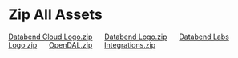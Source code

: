 # Zip All Assets
<a href="/databend-logos/Databend-Cloud-Logo.zip" style="margin-right: 20px" download>Databend Cloud Logo.zip</a>
<a href="/databend-logos/Databend Logo.zip" style="margin-right: 20px"  download>Databend Logo.zip</a>
<a href="/databend-logos/Databend Labs Logo.zip" style="margin-right: 20px"  download>Databend Labs Logo.zip</a>
<a href="/databend-logos/OpenDAL Logo.zip" download style="margin-right: 20px">OpenDAL.zip</a>
<a href="/databend-logos/integrations.zip" download>Integrations.zip</a>
